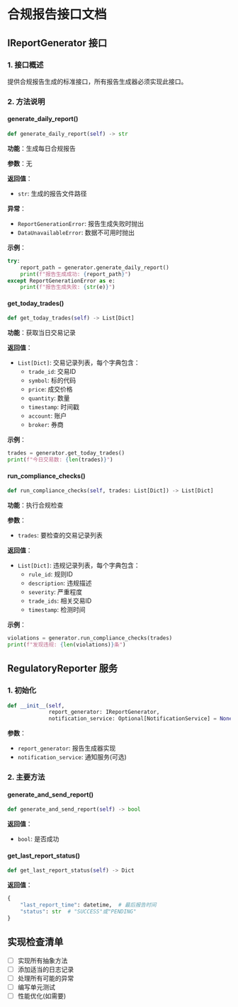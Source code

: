 # 合规报告接口文档

## IReportGenerator 接口

### 1. 接口概述
提供合规报告生成的标准接口，所有报告生成器必须实现此接口。

### 2. 方法说明

#### generate_daily_report()
```python
def generate_daily_report(self) -> str
```
**功能**：生成每日合规报告

**参数**：无

**返回值**：
- `str`: 生成的报告文件路径

**异常**：
- `ReportGenerationError`: 报告生成失败时抛出
- `DataUnavailableError`: 数据不可用时抛出

**示例**：
```python
try:
    report_path = generator.generate_daily_report()
    print(f"报告生成成功: {report_path}")
except ReportGenerationError as e:
    print(f"报告生成失败: {str(e)}")
```

#### get_today_trades()
```python
def get_today_trades(self) -> List[Dict]
```
**功能**：获取当日交易记录

**返回值**：
- `List[Dict]`: 交易记录列表，每个字典包含：
  - `trade_id`: 交易ID
  - `symbol`: 标的代码
  - `price`: 成交价格
  - `quantity`: 数量
  - `timestamp`: 时间戳
  - `account`: 账户
  - `broker`: 券商

**示例**：
```python
trades = generator.get_today_trades()
print(f"今日交易数: {len(trades)}")
```

#### run_compliance_checks()
```python
def run_compliance_checks(self, trades: List[Dict]) -> List[Dict]
```
**功能**：执行合规检查

**参数**：
- `trades`: 要检查的交易记录列表

**返回值**：
- `List[Dict]`: 违规记录列表，每个字典包含：
  - `rule_id`: 规则ID
  - `description`: 违规描述
  - `severity`: 严重程度
  - `trade_ids`: 相关交易ID
  - `timestamp`: 检测时间

**示例**：
```python
violations = generator.run_compliance_checks(trades)
print(f"发现违规: {len(violations)}条")
```

## RegulatoryReporter 服务

### 1. 初始化
```python
def __init__(self, 
             report_generator: IReportGenerator,
             notification_service: Optional[NotificationService] = None)
```
**参数**：
- `report_generator`: 报告生成器实现
- `notification_service`: 通知服务(可选)

### 2. 主要方法

#### generate_and_send_report()
```python
def generate_and_send_report(self) -> bool
```
**返回值**：
- `bool`: 是否成功

#### get_last_report_status()
```python
def get_last_report_status(self) -> Dict
```
**返回值**：
```python
{
    "last_report_time": datetime,  # 最后报告时间
    "status": str  # "SUCCESS"或"PENDING"
}
```

## 实现检查清单
- [ ] 实现所有抽象方法
- [ ] 添加适当的日志记录
- [ ] 处理所有可能的异常
- [ ] 编写单元测试
- [ ] 性能优化(如需要)
